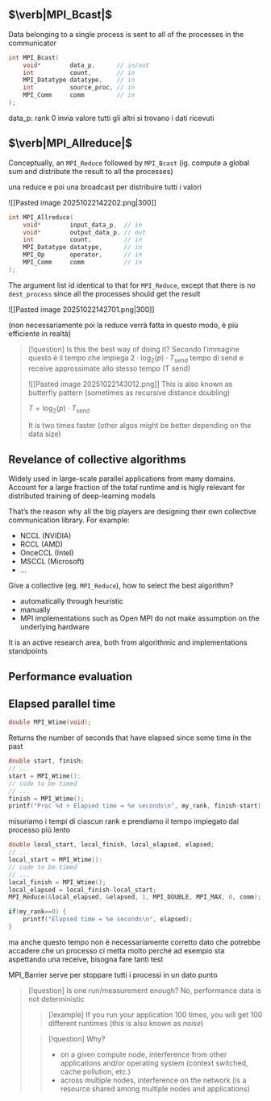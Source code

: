 ## $\verb|MPI_Bcast|$
Data belonging to a single process is sent to all of the processes in the communicator

```c
int MPI_Bcast(
	void*        data_p,      // in/out
	int          count,       // in
	MPI_Datatype datatype,    // in
	int          source_proc, // in
	MPI_Comm     comm         // in
);
```

data_p: rank 0 invia valore tutti gli altri si trovano i dati ricevuti

## $\verb|MPI_Allreduce|$
Conceptually, an `MPI_Reduce` followed by `MPI_Bcast` (ig. compute a global sum and distribute the result to all the processes)

una reduce e poi una broadcast per distribuire tutti i valori

![[Pasted image 20251022142202.png|300]]

```c
int MPI_Allreduce(
	void*        input_data_p,  // in
	void*        output_data_p, // out
	int          count,         // in
	MPI_Datatype datatype,      // in
	MPI_Op       operator,      // in
	MPI_Comm     comm           // in
);
```

The argument list id identical to that for `MPI_Reduce`, except that there is no `dest_process` since all the processes should get the result

![[Pasted image 20251022142701.png|300]]

(non necessariamente poi la reduce verrà fatta in questo modo, è più efficiente in realtà)

>[!question] Is this the best way of doing it?
>Secondo l’immagine questo è il tempo che impiega
>$2\cdot \log_{2}(p)\cdot T_{\text{send}}$ tempo di send e receive approssimate allo stesso tempo (T send)
>
>![[Pasted image 20251022143012.png]]
>This is also known as butterfly pattern (sometimes as recursive distance doubling)
>
>$T=\log_{2}(p)\cdot T_{\text{send}}$
>
>It is two times faster (other algos might be better depending on the data size)

## Revelance of collective algorithms
Widely used in large-scale parallel applications from many domains. Account for a large fraction of the total runtime and is higly relevant for distributed training of deep-learning models

That’s the reason why all the big players are designing their own collective communication library. For example:
- NCCL (NVIDIA)
- RCCL (AMD)
- OnceCCL (Intel)
- MSCCL (Microsoft)
- …

Give a collective (eg. `MPI_Reduce`), how to select the best algorithm?
- automatically through heuristic
- manually
- MPI implementations such as Open MPI do not make assumption on the underlying hardware 

It is an active research area, both from algorithmic and implementations standpoints

## Performance evaluation
## Elapsed parallel time

```c
double MPI_Wtime(void);
```

Returns the number of seconds that have elapsed since some time in the past

```c
double start, finish;
// ...
start = MPI_Wtime():
// code to be timed
// ...
finish = MPI_Wtime();
printf("Proc %d > Elapsed time = %e seconds\n", my_rank, finish-start);
```

misuriamo i tempi di ciascun rank e prendiamo il tempo impiegato dal processo più lento

```c
double local_start, local_finish, local_elapsed, elapsed;
// ...
local_start = MPI_Wtime():
// code to be timed
// ...
local_finish = MPI_Wtime();
local_elapsed = local_finish-local_start;
MPI_Reduce(&local_elapsed, &elapsed, 1, MPI_DOUBLE, MPI_MAX, 0, comm);

if(my_rank==0) {
	printf("Elapsed time = %e seconds\n", elapsed);
}
```

ma anche questo tempo non è necessariamente corretto dato che potrebbe accadere che un processo ci metta molto perché ad esempio sta aspettando una receive, bisogna fare tanti test

MPI_Barrier serve per stoppare tutti i processi in un dato punto

>[!question] Is one run/measurement enough?
>No, performance data is not deterministic
>
>>[!example]
>>If you run your application 100 times, you will get 100 different runtimes (this is also known as *noise*)
>
>>[!question] Why?
>>- on a given compute node, interference from other applications and/or operating system (context switched, cache pollution, etc.) 
>>- across multiple nodes, interference on the network (is a resource shared among multiple nodes and applications)

